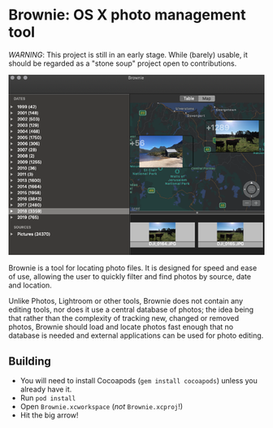 # Brownie: OS X photo management tool

*WARNING*: This project is still in an early stage. While (barely) usable, it should be regarded as a "stone soup" project open to contributions.

![brownie.png](https://raw.githubusercontent.com/simoncozens/brownie/master/brownie.png)

Brownie is a tool for locating photo files. It is designed for speed and ease of use, allowing the user to quickly filter and find photos by source, date and location.

Unlike Photos, Lightroom or other tools, Brownie does not contain any editing tools, nor does it use a central database of photos; the idea being that rather than the complexity of tracking new, changed or removed photos, Brownie should load and locate photos fast enough that no database is needed and external applications can be used for photo editing.

## Building

* You will need to install Cocoapods (`gem install cocoapods`) unless you already have it. 
* Run `pod install`
* Open `Brownie.xcworkspace` (*not* `Brownie.xcproj`!)
* Hit the big arrow!
